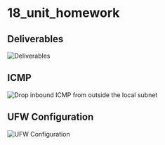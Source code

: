 # 18_unit_homework

## Deliverables
![Deliverables](https://user-images.githubusercontent.com/8258629/70945734-d8b66e00-2023-11ea-8444-8ad5eaa55f4b.PNG)

## ICMP
![Drop inbound ICMP from outside the local subnet](https://user-images.githubusercontent.com/8258629/70945801-f08df200-2023-11ea-938b-12bd59125821.PNG)

## UFW Configuration
![UFW Configuration](https://user-images.githubusercontent.com/8258629/70945823-fc79b400-2023-11ea-95f6-6c0cdef20cfd.PNG)


